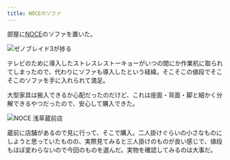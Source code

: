 ```yaml
---
title: NOCEのソファ
---
```

部屋に[NOCE](https://www.noce.co.jp/)のソファを置いた。

![](https://lh4.googleusercontent.com/mxTT8kckSz-dl-IZ1uxwlbt5H-30pos_T6W0FbXsE0hDS3NIpUqLFqrl60OXurgEbU6c74CCGIy7U3gIASJpCniMZ6B8LNpQlszYkH2PUZM7_raak9C7yeYpndmQ1kd2KIojzSESnZMnWg2qjma1TBgVHW-2oi8D6g_cmUkjzpWshkZmiZuYzMVLAA "ゼノブレイド3が捗る")

テレビのために導入したストレスレストーキョーがいつの間にか作業机に取られてしまったので、代わりにソファも導入したという経緯。そこそこの値段でそこそこのソファを手に入れられて満足。

大型家具は搬入できるか心配だったのだけど、これは座面・背面・脚と細かく分解できるやつだったので、安心して購入できた。

![](https://lh3.googleusercontent.com/ndevUuP1wsk_yEW35gzEtmlzuzEA1TjgOSGNFPP72k3FaqCxavyI9W83ALAktoezB1ni5THIP8hA-VmcXpQuFxnSMFZD3Qwyw-45Q0cJrFwmj8hjn8kYu3pd9ilh3ajoQELZ4F-FA8zYIbK397Pl9oofE9TminibLlVt2Ulv_fdxEUJSlxGimk_tHA "NOCE 浅草蔵前店")

蔵前に店舗があるので見に行って、そこで購入。二人掛けぐらいの小さなものにしようと思っていたものの、実際見てみると三人掛けのものが良い感じで、値段もほぼ変わらないので今回のものを選んだ。実物を確認してみるのは大事だ。
